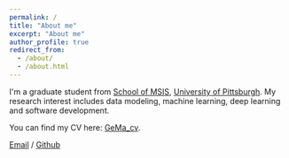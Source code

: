 ```yaml
---
permalink: /
title: "About me"
excerpt: "About me"
author_profile: true
redirect_from: 
  - /about/
  - /about.html
---
```


I'm a graduate student from [School of MSIS](https://www.sci.pitt.edu/academics/undergraduate-majors/information-science), [University of Pittsburgh](https://www.pitt.edu/). My research interest includes data modeling, machine learning, deep learning and software development.

You can find my CV here: [GeMa_cv](../assets/GeMa_CV.pdf).

[Email](gem137@pitt.edu) / [Github]([https://github.com/QiuDi233](https://github.com/Mercyge)) 

